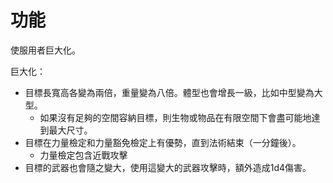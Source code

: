 <!-- TITLE: 巨人藥水 -->
<!-- SUBTITLE: 咖啡色帶綠色的液體。 -->

# 功能
使服用者巨大化。

巨大化：
* 目標長寬高各變為兩倍，重量變為八倍。體型也會增長一級，比如中型變為大型。
	* 如果沒有足夠的空間容納目標，則生物或物品在有限空間下會盡可能地達到最大尺寸。
* 目標在力量檢定和力量豁免檢定上有優勢，直到法術結束（一分鐘後）。
	* 力量檢定包含近戰攻擊
* 目標的武器也會隨之變大，使用這變大的武器攻擊時，額外造成1d4傷害。